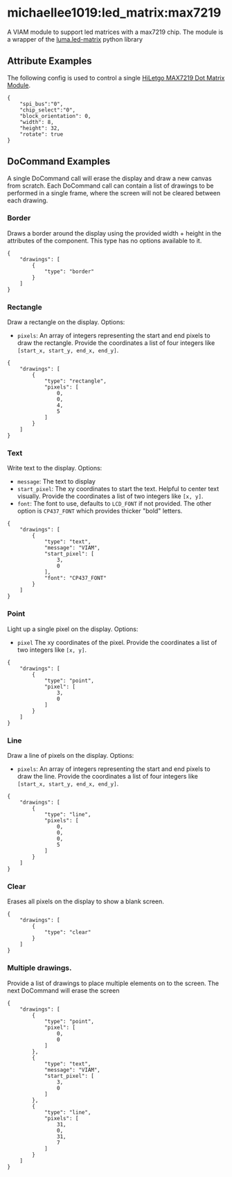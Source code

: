 # michaellee1019:led_matrix:max7219
A VIAM module to support led matrices with a max7219 chip. The module is a wrapper of the [luma.led-matrix](https://luma-led-matrix.readthedocs.io/en/latest/python-usage.html#x8-led-matrices) python library

## Attribute Examples
The following config is used to control a single [HiLetgo MAX7219 Dot Matrix Module](https://www.amazon.com/dp/B07FFV537V).
```
{
    "spi_bus":"0",
    "chip_select":"0",
    "block_orientation": 0,
    "width": 8,
    "height": 32,
    "rotate": true
}
```

## DoCommand Examples
A single DoCommand call will erase the display and draw a new canvas from scratch. Each DoCommand call can contain a list of drawings to be performed in a single frame, where the screen will not be cleared between each drawing.

### Border
Draws a border around the display using the provided width + height in the attributes of the component. This type has no options available to it.
```
{
    "drawings": [
        {
            "type": "border"
        }
    ]
}
```

### Rectangle
Draw a rectangle on the display. Options:
- `pixels`: An array of integers representing the start and end pixels to draw the rectangle. Provide the coordinates a list of four integers like `[start_x, start_y, end_x, end_y]`.
```
{
    "drawings": [
        {
            "type": "rectangle",
            "pixels": [
                0,
                0,
                4,
                5
            ]
        }
    ]
}
```

### Text
Write text to the display. Options:
- `message`: The text to display
- `start_pixel`: The xy coordinates to start the text. Helpful to center text visually. Provide the coordinates a list of two integers like `[x, y]`.
- `font`: The font to use, defaults to `LCD_FONT` if not provided. The other option is `CP437_FONT` which provides thicker "bold" letters.
```
{
    "drawings": [
        {
            "type": "text",
            "message": "VIAM",
            "start_pixel": [
                3,
                0
            ],
            "font": "CP437_FONT"
        }
    ]
}
```

### Point
Light up a single pixel on the display. Options:
- `pixel` The xy coordinates of the pixel. Provide the coordinates a list of two integers like `[x, y]`.
```
{
    "drawings": [
        {
            "type": "point",
            "pixel": [
                3,
                0
            ]
        }
    ]
}
```

### Line
Draw a line of pixels on the display. Options:
- `pixels`: An array of integers representing the start and end pixels to draw the line. Provide the coordinates a list of four integers like `[start_x, start_y, end_x, end_y]`.
```
{
    "drawings": [
        {
            "type": "line",
            "pixels": [
                0,
                0,
                0,
                5
            ]
        }
    ]
}
```

### Clear
Erases all pixels on the display to show a blank screen.
```
{
    "drawings": [
        {
            "type": "clear"
        }
    ]
}
```

### Multiple drawings.
Provide a list of drawings to place multiple elements on to the screen. The next DoCommand will erase the screen
```
{
    "drawings": [
        {
            "type": "point",
            "pixel": [
                0,
                0
            ]
        },
        {
            "type": "text",
            "message": "VIAM",
            "start_pixel": [
                3,
                0
            ]
        },
        {
            "type": "line",
            "pixels": [
                31,
                0,
                31,
                7
            ]
        }
    ]
}
```